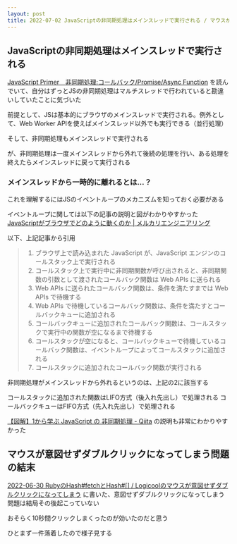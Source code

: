 ```yaml
---
layout: post
title: 2022-07-02 JavaScriptの非同期処理はメインスレッドで実行される / マウスが意図せずダブルクリックになってしまう問題の結末
---
```


## JavaScriptの非同期処理はメインスレッドで実行される

[JavaScript Primer　非同期処理:コールバック/Promise/Async Function](https://jsprimer.net/basic/async/) を読んでいて、自分はずっとJSの非同期処理はマルチスレッドで行われていると勘違いしていたことに気づいた

前提として、JSは基本的にブラウザのメインスレッドで実行される。例外として、Web Worker APIを使えばメインスレッド以外でも実行できる（並行処理）

そして、非同期処理もメインスレッドで実行される

が、非同期処理は一度メインスレッドから外れて後続の処理を行い、ある処理を終えたらメインスレッドに戻って実行される

### メインスレッドから一時的に離れるとは...？

これを理解するにはJSのイベントループのメカニズムを知っておく必要がある

イベントループに関しては以下の記事の説明と図がわかりやすかった
[JavaScriptがブラウザでどのように動くのか | メルカリエンジニアリング](https://engineering.mercari.com/blog/entry/20220128-3a0922eaa4/)

以下、上記記事から引用

> 1. ブラウザ上で読み込まれた JavaScript が、JavaScript エンジンのコールスタック上で実行される
> 2. コールスタック上で実行中に非同期関数が呼び出されると、非同期関数の引数として渡されたコールバック関数は Web APIs に送られる
> 3. Web APIs に送られたコールバック関数は、条件を満たすまでは Web APIs で待機する
> 4. Web APIs で待機しているコールバック関数は、条件を満たすとコールバックキューに追加される
> 5. コールバックキューに追加されたコールバック関数は、コールスタックで実行中の関数が空になるまで待機する
> 6. コールスタックが空になると、コールバックキューで待機しているコールバック関数は、イベントループによってコールスタックに追加される
> 7. コールスタックに追加されたコールバック関数が実行される

非同期処理がメインスレッドから外れるというのは、上記の2に該当する

コールスタックに追加された関数はLIFO方式（後入れ先出し）で処理される
コールバックキューはFIFO方式（先入れ先出し）で処理される

[【図解】1から学ぶ JavaScript の 非同期処理 - Qiita](https://qiita.com/ryosuketter/items/dd467f827c1b93a74d76) の説明も非常にわかりやすかった

## マウスが意図せずダブルクリックになってしまう問題の結末

[2022-06-30 RubyのHash#fetchとHash#[] / Logicoolのマウスが意図せずダブルクリックになってしまう](https://til-hogucc.netlify.app/2022/06/30/til.html) に書いた、意図せずダブルクリックになってしまう問題は結局その後起こっていない

おそらく10秒間クリックしまくったのが効いたのだと思う

ひとまず一件落着したので様子見する
